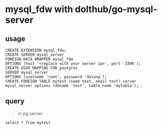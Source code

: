 # mysql_fdw with dolthub/go-mysql-server

## usage

```code
CREATE EXTENSION mysql_fdw;
CREATE SERVER mysql_server  
FOREIGN DATA WRAPPER mysql_fdw
OPTIONS (host '<replace with your server ip>', port '3306');  
CREATE USER MAPPING FOR postgres 
SERVER mysql_server  
OPTIONS (username 'root', password 'dalong');  
CREATE FOREIGN TABLE mytest (name text, email text) server mysql_server options (dbname 'test', table_name 'mytable'); 
```

## query

> in pg server

```code
select * from mytest
```